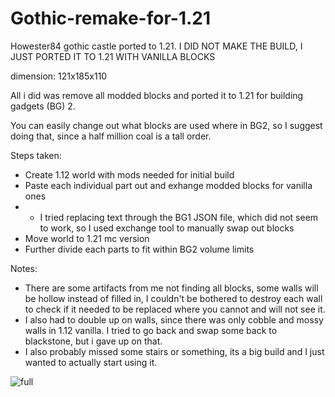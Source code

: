 # Gothic-remake-for-1.21
Howester84 gothic castle ported to 1.21.
I DID NOT MAKE THE BUILD, I JUST PORTED IT TO 1.21 WITH VANILLA BLOCKS

dimension:
121x185x110

 All i did was remove all modded blocks and ported it to 1.21 for building gadgets (BG) 2. 

 You can easily change out what blocks are used where in BG2, so I suggest doing that, since a half million coal is a tall order.

 Steps taken:
 * Create 1.12 world with mods needed for initial build
 * Paste each individual part out and exhange modded blocks for vanilla ones
 *   * I tried replacing text through the BG1 JSON file, which did not seem to work, so I used exchange tool to manually swap out blocks
 * Move world to 1.21 mc version
 * Further divide each parts to fit within BG2 volume limits

Notes:
* There are some artifacts from me not finding all blocks, some walls will be hollow instead of filled in, I couldn't be bothered to destroy each wall to check if it needed to be replaced where you cannot and will not see it.
* I also had to double up on walls, since there was only cobble and mossy walls in 1.12 vanilla. I tried to go back and swap some back to blackstone, but i gave up on that.
* I also probably missed some stairs or something, its a big build and I just wanted to actually start using it.

![full](https://github.com/user-attachments/assets/65513029-8e10-4c2f-b257-667af1473ed5)




